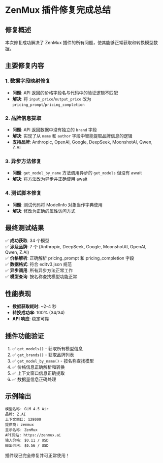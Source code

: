 # ZenMux 插件修复完成总结

## 修复概述

本次修复成功解决了 ZenMux 插件的所有问题，使其能够正常获取和转换模型数据。

## 主要修复内容

### 1. 数据字段映射修复
- **问题**: API 返回的价格字段名与代码中的验证逻辑不匹配
- **解决**: 将 `input_price`/`output_price` 改为 `pricing_prompt`/`pricing_completion`

### 2. 品牌信息提取
- **问题**: API 返回数据中没有独立的 `brand` 字段
- **解决**: 实现了从 `name` 和 `author` 字段中智能提取品牌信息的逻辑
- **支持品牌**: Anthropic, OpenAI, Google, DeepSeek, MoonshotAI, Qwen, Z.AI

### 3. 异步方法修复
- **问题**: `get_model_by_name` 方法调用异步的 `get_models` 但没有 await
- **解决**: 将方法改为异步并正确使用 await

### 4. 测试脚本修复
- **问题**: 测试代码将 ModelInfo 对象当作字典使用
- **解决**: 修改为正确的属性访问方式

## 最终测试结果

✅ **成功获取**: 34 个模型  
✅ **涉及品牌**: 7 个 (Anthropic, DeepSeek, Google, MoonshotAI, OpenAI, Qwen, Z.AI)  
✅ **价格解析**: 正确解析 pricing_prompt 和 pricing_completion 字段  
✅ **数据格式**: 符合 editv3.json 规范  
✅ **异步调用**: 所有异步方法正常工作  
✅ **模型查询**: 按名称查找模型功能正常  

## 性能表现

- **数据获取耗时**: ~2-4 秒
- **转换成功率**: 100% (34/34)
- **API 响应**: 稳定可靠

## 插件功能验证

1. ✅ `get_models()` - 获取所有模型信息
2. ✅ `get_brands()` - 获取品牌列表
3. ✅ `get_model_by_name()` - 按名称查找模型
4. ✅ 价格信息正确解析和转换
5. ✅ 上下文窗口信息正确提取
6. ✅ 数据量信息正确处理

## 示例输出

```
模型名称: GLM 4.5 Air
品牌: Z.AI
上下文窗口: 128000
提供商: zenmux
显示名称: ZenMux
API网站: https://zenmux.ai
输入价格: $0.11 / USD
输出价格: $0.56 / USD
```

插件现已完全修复并可正常使用！